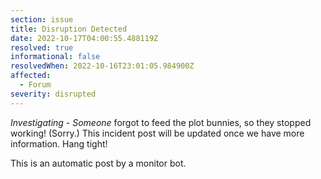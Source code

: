```yaml
---
section: issue
title: Disruption Detected
date: 2022-10-17T04:00:55.488119Z
resolved: true
informational: false
resolvedWhen: 2022-10-16T23:01:05.984900Z
affected:
  - Forum
severity: disrupted
---
```

*Investigating* - _Someone_ forgot to feed the plot bunnies, so they stopped working! (Sorry.) This incident post will be updated once we have more information. Hang tight!

This is an automatic post by a monitor bot.
        